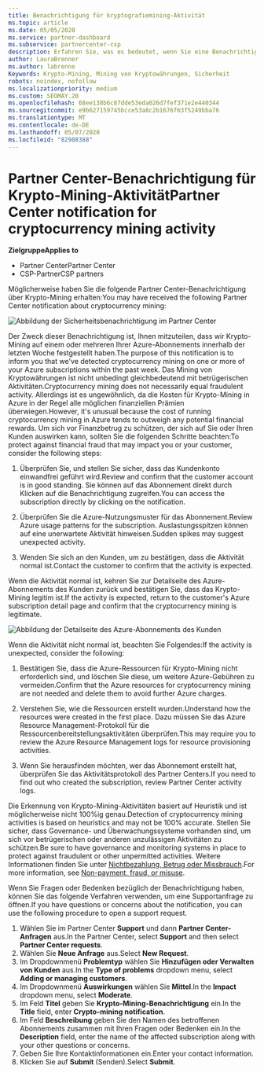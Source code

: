 ```yaml
---
title: Benachrichtigung für kryptografiemining-Aktivität
ms.topic: article
ms.date: 05/05/2020
ms.service: partner-dashboard
ms.subservice: partnercenter-csp
description: Erfahren Sie, was es bedeutet, wenn Sie eine Benachrichtigung über das potenzielle kryptowährungen Mining (oder kryptografiemining) in einem oder mehreren Azure-Abonnements sehen.
author: LauraBrenner
ms.author: labrenne
Keywords: Krypto-Mining, Mining von Kryptowährungen, Sicherheit
robots: noindex, nofollow
ms.localizationpriority: medium
ms.custom: SEOMAY.20
ms.openlocfilehash: 68ee138b6c87dde53eda026d7fef371e2e440344
ms.sourcegitcommit: e9b627159745bcce53a8c2b1676f63f5249bba76
ms.translationtype: MT
ms.contentlocale: de-DE
ms.lasthandoff: 05/07/2020
ms.locfileid: "82908388"
---
```

# <a name="partner-center-notification-for-cryptocurrency-mining-activity"></a><span data-ttu-id="2958d-104">Partner Center-Benachrichtigung für Krypto-Mining-Aktivität</span><span class="sxs-lookup"><span data-stu-id="2958d-104">Partner Center notification for cryptocurrency mining activity</span></span>

<span data-ttu-id="2958d-105">**Zielgruppe**</span><span class="sxs-lookup"><span data-stu-id="2958d-105">**Applies to**</span></span>

-  <span data-ttu-id="2958d-106">Partner Center</span><span class="sxs-lookup"><span data-stu-id="2958d-106">Partner Center</span></span>
-  <span data-ttu-id="2958d-107">CSP-Partner</span><span class="sxs-lookup"><span data-stu-id="2958d-107">CSP partners</span></span>

<span data-ttu-id="2958d-108">Möglicherweise haben Sie die folgende Partner Center-Benachrichtigung über Krypto-Mining erhalten:</span><span class="sxs-lookup"><span data-stu-id="2958d-108">You may have received the following Partner Center notification about cryptocurrency mining:</span></span>
 
![Abbildung der Sicherheitsbenachrichtigung im Partner Center](images/crypto1.png)

<span data-ttu-id="2958d-110">Der Zweck dieser Benachrichtigung ist, Ihnen mitzuteilen, dass wir Krypto-Mining auf einem oder mehreren Ihrer Azure-Abonnements innerhalb der letzten Woche festgestellt haben.</span><span class="sxs-lookup"><span data-stu-id="2958d-110">The purpose of this notification is to inform you that we've detected cryptocurrency mining on one or more of your Azure subscriptions within the past week.</span></span> <span data-ttu-id="2958d-111">Das Mining von Kryptowährungen ist nicht unbedingt gleichbedeutend mit betrügerischen Aktivitäten.</span><span class="sxs-lookup"><span data-stu-id="2958d-111">Cryptocurrency mining does not necessarily equal fraudulent activity.</span></span> <span data-ttu-id="2958d-112">Allerdings ist es ungewöhnlich, da die Kosten für Krypto-Mining in Azure in der Regel alle möglichen finanziellen Prämien überwiegen.</span><span class="sxs-lookup"><span data-stu-id="2958d-112">However, it's unusual because the cost of running cryptocurrency mining in Azure tends to outweigh any potential financial rewards.</span></span> <span data-ttu-id="2958d-113">Um sich vor Finanzbetrug zu schützen, der sich auf Sie oder Ihren Kunden auswirken kann, sollten Sie die folgenden Schritte beachten:</span><span class="sxs-lookup"><span data-stu-id="2958d-113">To protect against financial fraud that may impact you or your customer, consider the following steps:</span></span>

1.  <span data-ttu-id="2958d-114">Überprüfen Sie, und stellen Sie sicher, dass das Kundenkonto einwandfrei geführt wird.</span><span class="sxs-lookup"><span data-stu-id="2958d-114">Review and confirm that the customer account is in good standing.</span></span> <span data-ttu-id="2958d-115">Sie können auf das Abonnement direkt durch Klicken auf die Benachrichtigung zugreifen.</span><span class="sxs-lookup"><span data-stu-id="2958d-115">You can access the subscription directly by clicking on the notification.</span></span>

2.  <span data-ttu-id="2958d-116">Überprüfen Sie die Azure-Nutzungsmuster für das Abonnement.</span><span class="sxs-lookup"><span data-stu-id="2958d-116">Review Azure usage patterns for the subscription.</span></span> <span data-ttu-id="2958d-117">Auslastungsspitzen können auf eine unerwartete Aktivität hinweisen.</span><span class="sxs-lookup"><span data-stu-id="2958d-117">Sudden spikes may suggest unexpected activity.</span></span>

3.  <span data-ttu-id="2958d-118">Wenden Sie sich an den Kunden, um zu bestätigen, dass die Aktivität normal ist.</span><span class="sxs-lookup"><span data-stu-id="2958d-118">Contact the customer to confirm that the activity is expected.</span></span>

<span data-ttu-id="2958d-119">Wenn die Aktivität normal ist, kehren Sie zur Detailseite des Azure-Abonnements des Kunden zurück und bestätigen Sie, dass das Krypto-Mining legitim ist.</span><span class="sxs-lookup"><span data-stu-id="2958d-119">If the activity is expected, return to the customer's Azure subscription detail page and confirm that the cryptocurrency mining is legitimate.</span></span> 


![Abbildung der Detailseite des Azure-Abonnements des Kunden](images/crypto2.png)

<span data-ttu-id="2958d-121">Wenn die Aktivität nicht normal ist, beachten Sie Folgendes:</span><span class="sxs-lookup"><span data-stu-id="2958d-121">If the activity is unexpected, consider the following:</span></span>

1.  <span data-ttu-id="2958d-122">Bestätigen Sie, dass die Azure-Ressourcen für Krypto-Mining nicht erforderlich sind, und löschen Sie diese, um weitere Azure-Gebühren zu vermeiden.</span><span class="sxs-lookup"><span data-stu-id="2958d-122">Confirm that the Azure resources for cryptocurrency mining are not needed and delete them to avoid further Azure charges.</span></span>

2.  <span data-ttu-id="2958d-123">Verstehen Sie, wie die Ressourcen erstellt wurden.</span><span class="sxs-lookup"><span data-stu-id="2958d-123">Understand how the resources were created in the first place.</span></span> <span data-ttu-id="2958d-124">Dazu müssen Sie das Azure Resource Management-Protokoll für die Ressourcenbereitstellungsaktivitäten überprüfen.</span><span class="sxs-lookup"><span data-stu-id="2958d-124">This may require you to review the Azure Resource Management logs for resource provisioning activities.</span></span>

3.  <span data-ttu-id="2958d-125">Wenn Sie herausfinden möchten, wer das Abonnement erstellt hat, überprüfen Sie das Aktivitätsprotokoll des Partner Centers.</span><span class="sxs-lookup"><span data-stu-id="2958d-125">If you need to find out who created the subscription, review Partner Center activity logs.</span></span>

<span data-ttu-id="2958d-126">Die Erkennung von Krypto-Mining-Aktivitäten basiert auf Heuristik und ist möglicherweise nicht 100%ig genau.</span><span class="sxs-lookup"><span data-stu-id="2958d-126">Detection of cryptocurrency mining activities is based on heuristics and may not be 100% accurate.</span></span> <span data-ttu-id="2958d-127">Stellen Sie sicher, dass Governance- und Überwachungssysteme vorhanden sind, um sich vor betrügerischen oder anderen unzulässigen Aktivitäten zu schützen.</span><span class="sxs-lookup"><span data-stu-id="2958d-127">Be sure to have governance and monitoring systems in place to protect against fraudulent or other unpermitted activities.</span></span> <span data-ttu-id="2958d-128">Weitere Informationen finden Sie unter [Nichtbezahlung, Betrug oder Missbrauch](https://docs.microsoft.com/partner-center/non-payment--fraud--or-misuse).</span><span class="sxs-lookup"><span data-stu-id="2958d-128">For more information, see [Non-payment, fraud, or misuse](https://docs.microsoft.com/partner-center/non-payment--fraud--or-misuse).</span></span>

<span data-ttu-id="2958d-129">Wenn Sie Fragen oder Bedenken bezüglich der Benachrichtigung haben, können Sie das folgende Verfahren verwenden, um eine Supportanfrage zu öffnen.</span><span class="sxs-lookup"><span data-stu-id="2958d-129">If you have questions or concerns about the notification, you can use the following procedure to open a support request.</span></span>

1.  <span data-ttu-id="2958d-130">Wählen Sie im Partner Center **Support** und dann **Partner Center-Anfragen** aus.</span><span class="sxs-lookup"><span data-stu-id="2958d-130">In the Partner Center, select **Support** and then select **Partner Center requests**.</span></span>
3.  <span data-ttu-id="2958d-131">Wählen Sie **Neue Anfrage** aus.</span><span class="sxs-lookup"><span data-stu-id="2958d-131">Select **New Request**.</span></span> 
4.  <span data-ttu-id="2958d-132">Im Dropdownmenü **Problemtyp** wählen Sie **Hinzufügen oder Verwalten von Kunden** aus.</span><span class="sxs-lookup"><span data-stu-id="2958d-132">In the **Type of problems** dropdown menu, select **Adding or managing customers**.</span></span>
5.  <span data-ttu-id="2958d-133">Im Dropdownmenü **Auswirkungen** wählen Sie **Mittel**.</span><span class="sxs-lookup"><span data-stu-id="2958d-133">In the **Impact** dropdown menu, select **Moderate**.</span></span>
6.  <span data-ttu-id="2958d-134">Im Feld **Titel** geben Sie **Krypto-Mining-Benachrichtigung** ein.</span><span class="sxs-lookup"><span data-stu-id="2958d-134">In the **Title** field, enter **Crypto-mining notification**.</span></span>
7.  <span data-ttu-id="2958d-135">Im Feld **Beschreibung** geben Sie den Namen des betroffenen Abonnements zusammen mit Ihren Fragen oder Bedenken ein.</span><span class="sxs-lookup"><span data-stu-id="2958d-135">In the **Description** field, enter the name of the affected subscription along with your other questions or concerns.</span></span> 
8.  <span data-ttu-id="2958d-136">Geben Sie Ihre Kontaktinformationen ein.</span><span class="sxs-lookup"><span data-stu-id="2958d-136">Enter your contact information.</span></span>
9.  <span data-ttu-id="2958d-137">Klicken Sie auf **Submit** (Senden).</span><span class="sxs-lookup"><span data-stu-id="2958d-137">Select **Submit**.</span></span>



